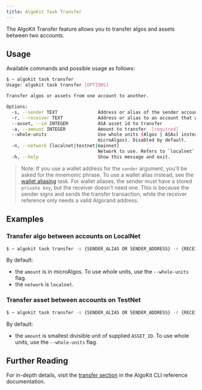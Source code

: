 ```yaml
---
title: AlgoKit Task Transfer
---
```


The AlgoKit Transfer feature allows you to transfer algos and assets between two accounts.

## Usage

Available commands and possible usage as follows:

```bash
$ ~ algokit task transfer
Usage: algokit task transfer [OPTIONS]

Transfer algos or assets from one account to another.

Options:
  -s, --sender TEXT               Address or alias of the sender account  [required]
  -r, --receiver TEXT             Address or alias to an account that will receive the asset(s)  [required]
  --asset, --id INTEGER           ASA asset id to transfer
  -a, --amount INTEGER            Amount to transfer  [required]
  --whole-units                   Use whole units (Algos | ASAs) instead of smallest divisible units (for example,
                                  microAlgos). Disabled by default.
  -n, --network [localnet|testnet|mainnet]
                                  Network to use. Refers to `localnet` by default.
  -h, --help                      Show this message and exit.
```

> Note: If you use a wallet address for the `sender` argument, you'll be asked for the mnemonic phrase. To use a wallet alias instead, see the [wallet aliasing](wallet) task. For wallet aliases, the sender must have a stored `private key`, but the receiver doesn't need one. This is because the sender signs and sends the transfer transaction, while the receiver reference only needs a valid Algorand address.

## Examples

### Transfer algo between accounts on LocalNet

```bash
$ ~ algokit task transfer -s {SENDER_ALIAS OR SENDER_ADDRESS} -r {RECEIVER_ALIAS OR RECEIVER_ADDRESS} -a {AMOUNT}
```

By default:

- the `amount` is in microAlgos. To use whole units, use the `--whole-units` flag.
- the `network` is `localnet`.

### Transfer asset between accounts on TestNet

```bash
$ ~ algokit task transfer -s {SENDER_ALIAS OR SENDER_ADDRESS} -r {RECEIVER_ALIAS OR RECEIVER_ADDRESS} -a {AMOUNT} --id {ASSET_ID} --network testnet
```

By default:

- the `amount` is smallest divisible unit of supplied `ASSET_ID`. To use whole units, use the `--whole-units` flag.

## Further Reading

For in-depth details, visit the [transfer section](/reference/algokit-cli/reference#transfer) in the AlgoKit CLI reference documentation.
